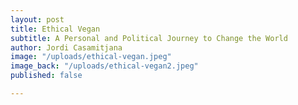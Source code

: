 ```yaml
---
layout: post
title: Ethical Vegan
subtitle: A Personal and Political Journey to Change the World
author: Jordi Casamitjana
image: "/uploads/ethical-vegan.jpeg"
image_back: "/uploads/ethical-vegan2.jpeg"
published: false

---
```

